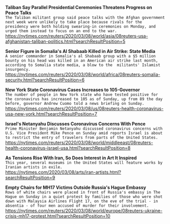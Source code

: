 **Taliban Say Parallel Presidential Ceremonies Threatens Progress on Peace Talks**\
`The Taliban militant group said peace talks with the Afghan government next week were unlikely to take place because rivals for the presidency were both holding swearing-in ceremonies on Monday, and urged them instead to focus on an end to the war.`\
https://nytimes.com/reuters/2020/03/08/world/asia/08reuters-usa-afghanistan-taliban-politics.html?searchResultPosition=5

**Senior Figure in Somalia's Al Shabaab Killed in Air Strike: State Media**\
`A senior commander in Somalia's al Shabaab group with a $5 million bounty on his head was killed in an American air strike last month, according to Somalia state media, a blow to the  militants' Islamist insurgency. `\
https://nytimes.com/reuters/2020/03/08/world/africa/08reuters-somalia-security.html?searchResultPosition=6

**New York State Coronavirus Cases Increases to 105-Governor**\
`The number of people in New York state who have tested positive for the coronavirus has increased to 105 as of Sunday, up from 89 the day before, governor Andrew Cuomo told a news briefing on Sunday.`\
https://nytimes.com/reuters/2020/03/08/us/08reuters-health-coronavirus-usa-new-york.html?searchResultPosition=7

**Israel's Netanyahu Discusses Coronavirus Concerns With Pence**\
`Prime Minister Benjamin Netanyahu discussed coronavirus concerns with U.S. Vice President Mike Pence on Sunday amid reports Israel is about to restrict the entry of travelers from parts of the United States.`\
https://nytimes.com/reuters/2020/03/08/world/middleeast/08reuters-health-coronavirus-israel-usa.html?searchResultPosition=8

**As Tensions Rise With Iran, So Does Interest in Art It Inspired**\
`This year, several museums in the United States will feature works by Iranian artists in exile.`\
https://nytimes.com/2020/03/08/arts/iran-artists.html?searchResultPosition=9

**Empty Chairs for MH17 Victims Outside Russia's Hague Embassy**\
`Rows of white chairs were placed in front of Russia's embassy in The Hague on Sunday in a quiet protest by families of those who were shot down with Malaysia Airlines Flight 17, on the eve of the trial - in absentia - of four men accused of murder for their involvement.`\
https://nytimes.com/reuters/2020/03/08/world/europe/08reuters-ukraine-crisis-mh17-protest.html?searchResultPosition=10

